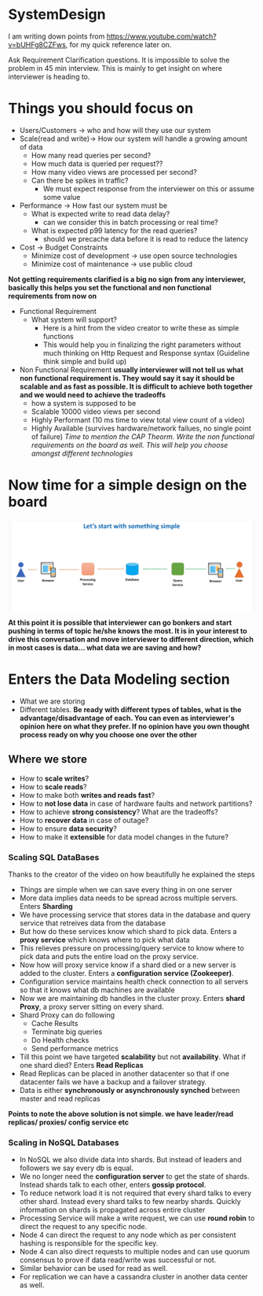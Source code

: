 # SystemDesign
I am writing down points from https://www.youtube.com/watch?v=bUHFg8CZFws, for my quick reference later on.

Ask Requirement Clarification questions.
It is impossible to solve the problem in 45 min interview. This is mainly to get insight on where interviewer is heading to.
# Things you should focus on
* Users/Customers -> who and how will they use our system
* Scale(read and write)-> How our system will handle a growing amount of data
  * How many read queries per second?
  * How much data is queried per request??
  * How many video views are processed per second?
  * Can there be spikes in traffic?
      * We must expect response from the interviewer on this or assume some value
* Performance -> How fast our system must be
  * What is expected write to read data delay?
    * can we consider this in batch processing or real time?
  * What is expected p99 latency for the read queries?
    * should we precache data before it is read to reduce the latency
* Cost -> Budget Constraints
  * Minimize cost of development -> use open source technologies
  * Minimize cost of maintenance -> use public cloud
  
**Not getting requirements clarified is a big no sign from any interviewer, basically this helps you set the functional and non functional requirements from now on**
* Functional Requirement
  * What system will support?
    * Here is a hint from the video creator to write these as simple functions
    * This would help you in finalizing the right parameters without much thinking on Http Request and Response syntax (Guideline think simple and build up)
* Non Functional Requirement
 **usually interviewer will not tell us what non functional requirement is. They would say it say it should be scalable and as fast as possible. It is difficult to achieve both together and we would need to achieve the tradeoffs**
    * how a system is supposed to be
    * Scalable 10000 video views per second
    * Highly Performant (10 ms time to view total view count of a video)
    * Highly Available (survives hardware/network failues, no single point of failure)
*Time to mention the CAP Theorm. Write the non functional requirements on the board as well. This will help you choose amongst different technologies*

    
# Now time for a simple design on the board
![Basic Diagram](https://github.com/deepti0905/SystemDesign/blob/master/Basic%20diagram.PNG)

**At this point it is possible that interviewer can go bonkers and start pushing in terms of topic he/she knows the most. It is in your interest to drive this conversation and move interviewer to different direction, which in most cases is data... what data we are saving and how?**

# Enters the Data Modeling section
* What we are storing
* Different tables.
**Be ready with different types of tables, what is the advantage/disadvantage of each. You can even as interviewer's opinion here on what they prefer. If no opinion have you own thought process ready on why you choose one over the other**

## Where we store
* How to **scale writes**?
* How to **scale reads**?
* How to make both **writes and reads fast**?
* How to **not lose data** in case of hardware faults and network partitions?
* How to achieve **strong consistency**? What are the tradeoffs?
* How to **recover data** in case of outage?
* How to ensure **data security**?
* How to make it **extensible** for data model changes in the future?

### Scaling SQL DataBases
Thanks to the creator of the video on how beautifully he explained the steps
* Things are simple when we can save every thing in on one server
* More data implies data needs to be spread across multiple servers. Enters **Sharding**
* We have processing service that stores data in the database and query service that retreives data from the database
* But how do these services know which shard to pick data. Enters a **proxy service** which knows where to pick what data
* This relieves pressure on processing/query service to know where to pick data and puts the entire load on the proxy service.
* Now how will proxy service know if a shard died or a new server is added to the cluster. Enters a **configuration service (Zookeeper)**. 
* Configuration service maintains health check connection to all servers so that it knows what db machines are available
* Now we are maintaining db handles in the cluster proxy. Enters **shard Proxy**, a proxy server sitting on every shard.
* Shard Proxy can do following
  * Cache Results
  * Terminate big queries
  * Do Health checks
  * Send performance metrics
* Till this point we have targeted **scalability** but not **availability**. What if one shard died? Enters **Read Replicas**
* Read Replicas can be placed in another datacenter so that if one datacenter fails we have a backup and a failover strategy.
* Data is either **synchronously or asynchronously synched** between master and read replicas


**Points to note the above solution is not simple. we have leader/read replicas/ proxies/ config service etc**

### Scaling in NoSQL Databases
* In NoSQL we also divide data into shards. But instead of leaders and followers we say every db is equal.
* We no longer need the **configuration server** to get the state of shards. Instead shards talk to each other, enters **gossip protocol**.
* To reduce network load it is not required that every shard talks to every other shard. Instead every shard talks to few nearby shards. Quickly information on shards is propagated across entire cluster
* Processing Service will make a write request, we can use **round robin** to direct the request to any specific node.
* Node 4 can direct the request to any node which as per consistent hashing is responsible for the specific key.
* Node 4 can also direct requests to multiple nodes and can use quorum consensus to prove if data read/write was successful or not.
* Similar behavior can be used for read as well.
* For replication we can have a cassandra cluster in another data center as well.









   






